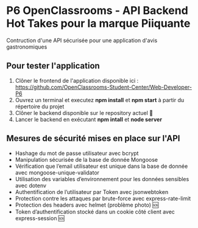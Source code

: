 # P6 OpenClassrooms - API Backend Hot Takes pour la marque Piiquante

Contruction d'une API sécurisée pour une application d'avis gastronomiques

## Pour tester l'application

1. Clôner le frontend de l'application disponible ici : https://github.com/OpenClassrooms-Student-Center/Web-Developer-P6
2. Ouvrez un terminal et executez __npm install__ et __npm start__ à partir du répertoire du projet 
3. Clôner le backend disponible sur le repository actuel 📍
4. Lancer le backend en exécutant __npm intall__ et __node server__

## Mesures de sécurité mises en place sur l'API 

* Hashage du mot de passe utilisateur avec bcrypt
* Manipulation sécurisée de la base de donnée Mongoose
* Vérification que l’email utilisateur est unique dans la base de donnée avec mongoose-unique-validator
* Utilisation des variables d’environnement pour les données sensibles avec dotenv
* Authentification de l’utilisateur par Token avec jsonwebtoken
* Protection contre les attaques par brute-force avec express-rate-limit
* Protection des headers avec helmet (problème photo) 🆘
* Token d’authentification stocké dans un cookie côté client avec express-session 🆘